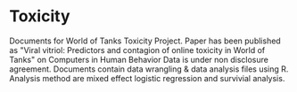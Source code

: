 # Toxicity
Documents for World of Tanks Toxicity Project. Paper has been published as "Viral vitriol: Predictors and contagion of online toxicity in World of Tanks" on Computers in Human Behavior
Data is under non disclosure agreement.
Documents contain data wrangling & data analysis files using R.
Analysis method are mixed effect logistic regression and survivial analysis. 
